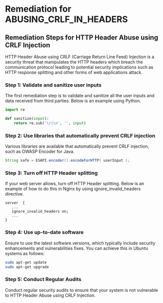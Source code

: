 # Remediation for ABUSING_CRLF_IN_HEADERS

## Remediation Steps for HTTP Header Abuse using CRLF Injection

HTTP Header Abuse using CRLF (Carriage Return Line Feed) Injection is a security threat that manipulates the HTTP headers which breach the communication protocol leading to potential security implications such as HTTP response splitting and other forms of web applications attack.

### Step 1: Validate and sanitize user inputs

The first remediation step is to validate and sanitize all the user inputs and data received from third parties. Below is an example using Python.

```python
import re

def sanitize(input):
    return re.sub('\r|\n', '', input)
```

### Step 2: Use libraries that automatically prevent CRLF injection

Various libraries are available that automatically prevent CRLF injection, such as OWASP Encoder for Java.

```java
String safe = ESAPI.encoder().encodeForHTTP( userInput );
```

### Step 3: Turn off HTTP Header splitting 

If your web server allows, turn off HTTP Header splitting. Below is an example of how to do this in Nginx by using ignore_invalid_headers directive.

```nginx
server  {
   ...
   ignore_invalid_headers on;
   ...
}
```
### Step 4: Use up-to-date software 

Ensure to use the latest software versions, which typically include security enhancements and vulnerabilities fixes. You can achieve this in Ubuntu systems as follows:

```bash
sudo apt-get update
sudo apt-get upgrade
```

### Step 5: Conduct Regular Audits

Conduct regular security audits to ensure that your system is not vulnerable to HTTP Header Abuse using CRLF Injection.